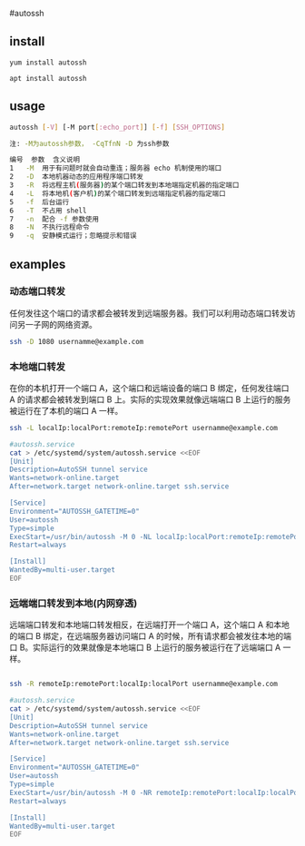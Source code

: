 
#autossh

## install

```ssh
yum install autossh

apt install autossh
```

## usage

```sh
autossh [-V] [-M port[:echo_port]] [-f] [SSH_OPTIONS]

注: -M为autossh参数， -CqTfnN -D 为ssh参数

编号	参数	含义说明
1	-M	用于有问题时就会自动重连；服务器 echo 机制使用的端口
2	-D	本地机器动态的应用程序端口转发
3	-R	将远程主机(服务器)的某个端口转发到本地端指定机器的指定端口
4	-L	将本地机(客户机)的某个端口转发到远端指定机器的指定端口
5	-f	后台运行
6	-T	不占用 shell
7	-n	配合 -f 参数使用
8	-N	不执行远程命令
9	-q	安静模式运行；忽略提示和错误
```

## examples

### 动态端口转发
任何发往这个端口的请求都会被转发到远端服务器。我们可以利用动态端口转发访问另一子网的网络资源。

```sh
ssh -D 1080 usernamme@example.com

```

### 本地端口转发
在你的本机打开一个端口 A，这个端口和远端设备的端口 B 绑定，任何发往端口 A 的请求都会被转发到端口 B 上。实际的实现效果就像远端端口 B 上运行的服务被运行在了本机的端口 A 一样。

```sh
ssh -L localIp:localPort:remoteIp:remotePort usernamme@example.com

#autossh.service
cat > /etc/systemd/system/autossh.service <<EOF
[Unit]
Description=AutoSSH tunnel service
Wants=network-online.target
After=network.target network-online.target ssh.service

[Service]
Environment="AUTOSSH_GATETIME=0"
User=autossh
Type=simple
ExecStart=/usr/bin/autossh -M 0 -NL localIp:localPort:remoteIp:remotePort usernamme@example.com -o "ServerAliveInterval 30" -o "ServerAliveCountMax 3" -o BatchMode=yes -o StrictHostKeyChecking=no -i SSH_KEY_FILE_PATH
Restart=always

[Install]
WantedBy=multi-user.target
EOF

```

### 远端端口转发到本地(内网穿透)
远端端口转发和本地端口转发相反，在远端打开一个端口 A，这个端口 A 和本地的端口 B 绑定，在远端服务器访问端口 A 的时候，所有请求都会被发往本地的端口 B。实际运行的效果就像是本地端口 B 上运行的服务被运行在了远端端口 A 一样。

```sh

ssh -R remoteIp:remotePort:localIp:localPort usernamme@example.com

#autossh.service
cat > /etc/systemd/system/autossh.service <<EOF
[Unit]
Description=AutoSSH tunnel service
Wants=network-online.target
After=network.target network-online.target ssh.service

[Service]
Environment="AUTOSSH_GATETIME=0"
User=autossh
Type=simple
ExecStart=/usr/bin/autossh -M 0 -NR remoteIp:remotePort:localIp:localPort usernamme@example.com -o "ServerAliveInterval 30" -o "ServerAliveCountMax 3" -o BatchMode=yes -o StrictHostKeyChecking=no -i SSH_KEY_FILE_PATH
Restart=always

[Install]
WantedBy=multi-user.target
EOF

```
